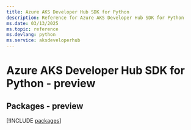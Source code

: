 ```yaml
---
title: Azure AKS Developer Hub SDK for Python
description: Reference for Azure AKS Developer Hub SDK for Python
ms.date: 03/13/2025
ms.topic: reference
ms.devlang: python
ms.service: aksdeveloperhub
---
```

# Azure AKS Developer Hub SDK for Python - preview
## Packages - preview
[!INCLUDE [packages](aks-developer-hub-index.md)]